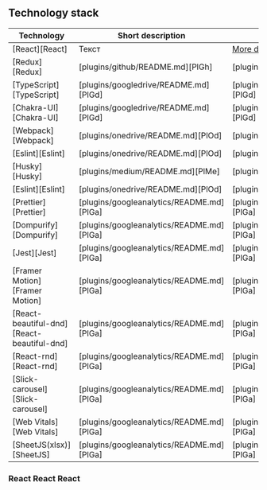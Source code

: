 ## Technology stack

| Technology | Short description | Full description |
| ------ | ------ | ------ |
| [React][React] | Текст | [More details](#react-react-react) |
| [Redux][Redux] | [plugins/github/README.md][PlGh] | [plugins/github/README.md][PlGh] |
| [TypeScript][TypeScript] | [plugins/googledrive/README.md][PlGd] | [plugins/googledrive/README.md][PlGd] |
| [Chakra-UI][Chakra-UI] | [plugins/googledrive/README.md][PlGd] | [plugins/googledrive/README.md][PlGd] |
| [Webpack][Webpack] | [plugins/onedrive/README.md][PlOd] | [plugins/onedrive/README.md][PlOd] |
| [Eslint][Eslint] | [plugins/onedrive/README.md][PlOd] | [plugins/onedrive/README.md][PlOd] |
| [Husky][Husky] | [plugins/medium/README.md][PlMe] | [plugins/medium/README.md][PlMe] | [plugins/github/README.md][PlGh] |
| [Eslint][Eslint] | [plugins/onedrive/README.md][PlOd] | [plugins/onedrive/README.md][PlOd] |
| [Prettier][Prettier] | [plugins/googleanalytics/README.md][PlGa] | [plugins/googleanalytics/README.md][PlGa] |
| [Dompurify][Dompurify] | [plugins/googleanalytics/README.md][PlGa] | [plugins/googleanalytics/README.md][PlGa] |
| [Jest][Jest] | [plugins/googleanalytics/README.md][PlGa] | [plugins/googleanalytics/README.md][PlGa] |
| [Framer Motion][Framer Motion] | [plugins/googleanalytics/README.md][PlGa] | [plugins/googleanalytics/README.md][PlGa] |
| [React-beautiful-dnd][React-beautiful-dnd] | [plugins/googleanalytics/README.md][PlGa] | [plugins/googleanalytics/README.md][PlGa] |
| [React-rnd][React-rnd] | [plugins/googleanalytics/README.md][PlGa] | [plugins/googleanalytics/README.md][PlGa] |
| [Slick-carousel][Slick-carousel] | [plugins/googleanalytics/README.md][PlGa] | [plugins/googleanalytics/README.md][PlGa] |
| [Web Vitals][Web Vitals] | [plugins/googleanalytics/README.md][PlGa] | [plugins/googleanalytics/README.md][PlGa] |
| [SheetJS(xlsx)][SheetJS] | [plugins/googleanalytics/README.md][PlGa] | [plugins/googleanalytics/README.md][PlGa] |













### React React React
